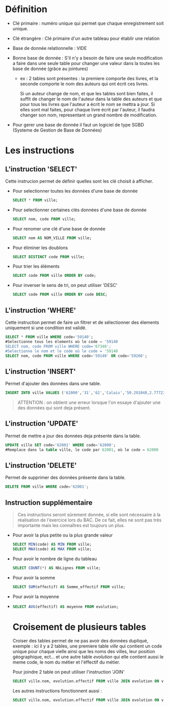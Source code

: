 # Définition

- Clé primaire : numéro unique qui permet que chaque enregistrement soit unique.

- Clé étrangère : Clé primaire d'un autre tableau pour établir une relation

- Base de donnée relationnelle : VIDE

- Bonne base de donnée : S'il n'y a besoin de faire une seule modification a faire dans une seule table pour changer une valeur dans la toutes les base de donnée (grâce au jointures)
  
  - ex : 2 tables sont présentes : la premiere comporte des livres, et la seconde comporte le nom des auteurs qui ont écrit ces livres.
    
    Si un auteur change de nom, et que les tables sont bien faites, il suffit de changer le nom de l'auteur dans la table des auteurs et que pour tous les livres que l'auteur a écrit le nom se mettra a jour.
    Si elles sont mal faites, pour chaque livre écrit par l'auteur, il faudra changer son nom, representant un grand nombre de modification.

- Pour gerer une base de donnée il faut un logiciel de type SGBD (Systeme de Gestion de Base de Données)

# Les instructions

## L'instruction 'SELECT'

Cette instrucion permet de définir quelles sont les clé choisit à afficher.

- Pour selectionner toutes les données d'une  base de donnée
  
  ```sql
  SELECT * FROM ville;
  ```

- Pour selectionner certaines clés données d'une base de donnée
  
  ```sql
  SELECT nom, code FROM ville;
  ```

- Pour renomer une clé d'une base de donnée
  
  ```sql
  SELECT nom AS NOM_VILLE FROM ville;
  ```

- Pour éliminer les doublons
  
  ```sql
  SELECT DISTINCT code FROM ville;
  ```

- Pour trier les éléments 
  
  ```sql
  SELECT code FROM ville ORDER BY code;
  ```

- Pour inverser le sens de tri, on peut utiliser 'DESC'
  
  ```sql
  SELECT code FROM ville ORDER BY code DESC;
  ```

## L'instruction 'WHERE'

Cette instruction permet de faire un filtrer et de sélectionner des élements uniquement si une condition est validé.

```sql
SELECT * FROM ville WHERE code='59140';
#Selectionne tous les élements où le code = '59140
SELECT nom, code FROM ville WHERE code='67340';
#Selectionne le nom et le code où le code = '59140
SELECT nom, code FROM ville WHERE code='59140' OR code='59260';
```

## L'instruction 'INSERT'

Permet d'ajouter des données dans une table.

```sql
INSERT INTO ville VALUES ('62000','31','62','Calais','50.291048,2.7772211');
```

> ATTENTION : on obtient une erreur lorsque l'on essaye d'ajouter une des données qui sont deja présent.

## L'instruction 'UPDATE'

Permet de mettre a jour des données deja présente dans la table.

```sql
UPDATE ville SET code='62001' WHERE code='62000';
#Remplace dans la table ville, le code par 62001, où le code = 62000
```

## L'instruction 'DELETE'

Permet de supprimer des données présente dans la table.

```sql
DELETE FROM ville WHERE code='62001';
```

## Instruction supplémentaire

> Ces instructions seront sûrement donnée, si elle sont nécessaire à la réalisation de l'exercice lors du BAC. De ce fait, elles ne sont pas très importante mais les connaîtres est toujours un plus.

- Pour avoir la plus petite ou la plus grande valeur
  
  ```sql
  SELECT MIN(code) AS MIN FROM ville;
  SELECT MAX(code) AS MAX FROM ville;
  ```

- Pour avoir le nombre de ligne du tableau
  
  ```sql
  SELECT COUNT(*) AS NbLignes FROM ville;
  ```

- Pour avoir la somme
  
  ```sql
  SELECT SUM(effectif) AS Somme_effectif FROM ville;
  ```

- Pour avoir la moyenne

- ```sql
  SELECT AVG(effectif) AS moyenne FROM evolution;
  ```
  
  # Croisement de plusieurs tables
  
  Croiser des tables permet de ne pas avoir des données dupliqué, exemple : ici il y a 2 tables, une premiere table *ville* qui contient un code unique pour chaque vielle ainsi que les noms des villes, leur position géographique, ect... et une autre table *evolution* qui elle contient aussi le meme code, le nom du métier et l'éffectif du métier.
  
  Pour joindre 2 table on peut utiliser l'instruction 'JOIN'
  
  ```sql
  SELECT ville.nom, evolution.effectif FROM ville JOIN evolution ON ville.code = evolution.code;
  ```
  
  Les autres instructions fonctionnent aussi :
  
  ```sql
  SELECT ville.nom, evolution.effectif FROM ville JOIN evolution ON ville.code = evolution.code WHERE evolution.effectif > 2000 ORDER BY evolution.effectif;
  ```
